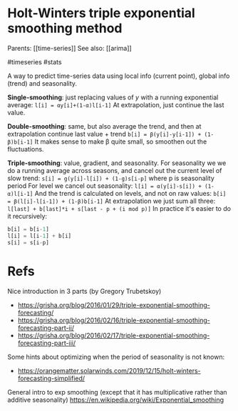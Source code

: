 # Holt-Winters triple exponential smoothing method

Parents: [[time-series]]
See also: [[arima]]

#timeseries #stats


A way to predict time-series data using local info (current point), global info (trend) and seasonality.

**Single-smoothing**: just replacing values of $y$ with a running exponential average:
`l[i] = αy[i]+(1-α)l[i-1]` 
At extrapolation, just continue the last value.

**Double-smoothing**: same, but also average the trend, and then at extrapolation continue last value + trend
`b[i] = β(y[i]-y[i-1]) + (1-β)b[i-1]`
It makes sense to make β quite small, so smoothen out the fluctuations.

**Triple-smoothing**:  value, gradient, and seasonality.
For seasonality we we do a running average across seasons, and cancel out the current level of slow trend:
`s[i] = g(y[i]-l[i]) + (1-g)s[i-p]` where p is seasonality period
For level we cancel out seasonality:
`l[i] = α(y[i]-s[i]) + (1-α)l[i-1]`
And the trend is calculated on levels, and not on raw values:
`b[i] = β(l[i]-l[i-1]) + (1-β)b[i-1]`
At extrapolation we just sum all three: `l[last] + b[last]*i + s[last - p + (i mod p)]`
In practice it's easier to do it recursively:
```python
b[i] = b[i-1]
l[i] = l[i-1] + b[i]
s[i] = s[i-p]
```

# Refs

Nice introduction in 3 parts (by Gregory Trubetskoy)
* https://grisha.org/blog/2016/01/29/triple-exponential-smoothing-forecasting/
* https://grisha.org/blog/2016/02/16/triple-exponential-smoothing-forecasting-part-ii/
* https://grisha.org/blog/2016/02/17/triple-exponential-smoothing-forecasting-part-iii/

Some hints about optimizing when the period of seasonality is not known:
* https://orangematter.solarwinds.com/2019/12/15/holt-winters-forecasting-simplified/	

General intro to exp smoothing (except that it has multiplicative rather than additive seasonality)
https://en.wikipedia.org/wiki/Exponential_smoothing